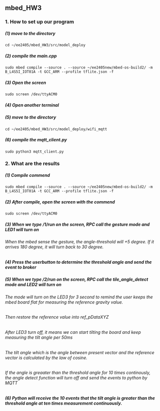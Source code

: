 ## mbed_HW3

### 1. How to set up our program
#####   (1) move to the directory
  `cd ~/ee2405/mbed_HW3/src/model_deploy`
#####   (2) compile the main.cpp
  `sudo mbed compile --source . --source ~/ee2405new/mbed-os-build2/ -m B_L4S5I_IOT01A -t GCC_ARM --profile tflite.json -f`
#####   (3) Open the screen 
  `sudo screen /dev/ttyACM0`
#####   (4) Open another terminal
#####   (5) move to the directory
  `cd ~/ee2405/mbed_HW3/src/model_deploy/wifi_mqtt`
#####   (6) compile the mqtt_client.py
  `sudo python3 mqtt_client.py`

### 2. What are the results
##### (1) Compile commend
  `sudo mbed compile --source . --source ~/ee2405new/mbed-os-build2/ -m B_L4S5I_IOT01A -t GCC_ARM --profile tflite.json -f`
##### (2) After compile, open the screen with the commend 
  `sudo screen /dev/ttyACM0`
##### (3) When we type /1/run on the screen, RPC call the gesture mode and LED1 will turn on
###### When the mbed sense the gesture, the angle-threshold will +5 degree. If it arrives 180 degree, it will turn back to 30 degree.

##### (4) Press the userbutton to determine the threshold angle and send the event to broker

##### (5) When we type /2/run on the screen, RPC call the tile_angle_detect mode and LED2 will turn on
###### The mode will turn on the LED3 for 3 second to remind the user keeps the mbed board flat for measuring the reference gravity value.
###### Then restore the reference value into ref_pDataXYZ
###### After LED3 turn off, it means we can start tilting the board and keep measuring the tilt angle per 50ms
###### The tilt angle which is the angle between present vector and the reference vector is calculated by the law of cosine.
###### If the angle is greaater than the threshold angle for 10 times continously, the angle detect function will turn off and send the events to python by MQTT

##### (6) Python will receive the 10 events that the tilt angle is greater than the threshold angle at ten times measurement continuously. 
